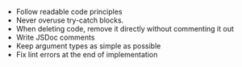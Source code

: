 - Follow readable code principles
- Never overuse try-catch blocks.
- When deleting code, remove it directly without commenting it out
- Write JSDoc comments
- Keep argument types as simple as possible
- Fix lint errors at the end of implementation